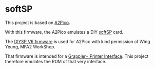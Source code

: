 # softSP

This project is based on [A2Pico](https://github.com/oliverschmidt/a2pico).

With this firmware, the A2Pico emulates a DIY [softSP](http://www.mfa2lab.com/opcart/index.php?route=product/product&product_id=56) card.

The [DIYSP V6 firmware](http://www.mfa2lab.com/softsp-v6-release/) is used for A2Pico with kind permission of Wing Yeung, MFA2 WorkShop.

That firmware is intended for a [Grappler+ Printer Interface](https://mirrors.apple2.org.za/Apple%20II%20Documentation%20Project/Interface%20Cards/Parallel/Orange%20Micro%20Grappler%20plus%20Printer%20Interface/).
This project therefore emulates the ROM of that very interface.
